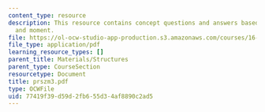 ```yaml
---
content_type: resource
description: This resource contains concept questions and answers based on forces
  and moment.
file: https://ol-ocw-studio-app-production.s3.amazonaws.com/courses/16-01-unified-engineering-i-ii-iii-iv-fall-2005-spring-2006/77419f39d59d2fb655d34af8890c2ad5_prszm3.pdf
file_type: application/pdf
learning_resource_types: []
parent_title: Materials/Structures
parent_type: CourseSection
resourcetype: Document
title: prszm3.pdf
type: OCWFile
uid: 77419f39-d59d-2fb6-55d3-4af8890c2ad5
---
```

